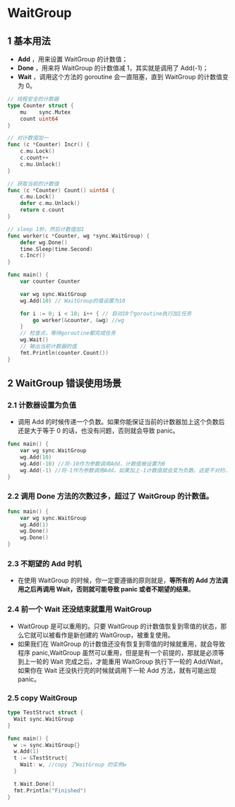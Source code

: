 # WaitGroup

## 1 基本用法

* __Add__ ，用来设置 WaitGroup 的计数值；
* __Done__ ，用来将 WaitGroup 的计数值减 1，其实就是调用了 Add(-1)；
* __Wait__ ，调用这个方法的 goroutine 会一直阻塞，直到 WaitGroup 的计数值变为 0。

```go
// 线程安全的计数器
type Counter struct {
	mu    sync.Mutex
	count uint64
}

// 对计数值加一
func (c *Counter) Incr() {
	c.mu.Lock()
	c.count++
	c.mu.Unlock()
}

// 获取当前的计数值
func (c *Counter) Count() uint64 {
	c.mu.Lock()
	defer c.mu.Unlock()
	return c.count
}

// sleep 1秒，然后计数值加1
func worker(c *Counter, wg *sync.WaitGroup) {
	defer wg.Done()
	time.Sleep(time.Second)
	c.Incr()
}

func main() {
	var counter Counter

	var wg sync.WaitGroup
	wg.Add(10) // WaitGroup的值设置为10

	for i := 0; i < 10; i++ { // 启动10个goroutine执行加1任务
		go worker(&counter, &wg) //wg 
	}
	// 检查点，等待goroutine都完成任务
	wg.Wait()
	// 输出当前计数器的值
	fmt.Println(counter.Count())
}
```

## 2 WaitGroup 错误使用场景

### 2.1 计数器设置为负值 

* 调用 Add 的时候传递一个负数。如果你能保证当前的计数器加上这个负数后还是大于等于 0 的话，也没有问题，否则就会导致 panic。

```go
func main() {
	var wg sync.WaitGroup
	wg.Add(10)
	wg.Add(-10) //将-10作为参数调用Add，计数值被设置为0
	wg.Add(-1) //将-1作为参数调用Add，如果加上-1计数值就会变为负数。这是不对的，所以会触发panic
}
```

### 2.2 调用 Done 方法的次数过多，超过了 WaitGroup 的计数值。

```go
func main() {
	var wg sync.WaitGroup
	wg.Add(1)
	wg.Done()
	wg.Done()
}
```

### 2.3 不期望的 Add 时机

* 在使用 WaitGroup 的时候，你一定要遵循的原则就是，__等所有的 Add 方法调用之后再调用 Wait，否则就可能导致 panic 或者不期望的结果__。


### 2.4 前一个 Wait 还没结束就重用 WaitGroup

* WaitGroup 是可以重用的。只要 WaitGroup 的计数值恢复到零值的状态，那么它就可以被看作是新创建的 WaitGroup，被重复使用。
* 如果我们在 WaitGroup 的计数值还没有恢复到零值的时候就重用，就会导致程序 panic,WaitGroup 虽然可以重用，但是是有一个前提的，那就是必须等到上一轮的 Wait 完成之后，才能重用 WaitGroup 执行下一轮的 Add/Wait，如果你在 Wait 还没执行完的时候就调用下一轮 Add 方法，就有可能出现 panic。

### 2.5 copy WaitGroup 

```go
type TestStruct struct {
  Wait sync.WaitGroup
}

func main() {
  w := sync.WaitGroup{}
  w.Add(1)
  t := &TestStruct{
    Wait: w, //copy 了WaitGroup 的实例w
  }

  t.Wait.Done()
  fmt.Println("Finished")
}
```
